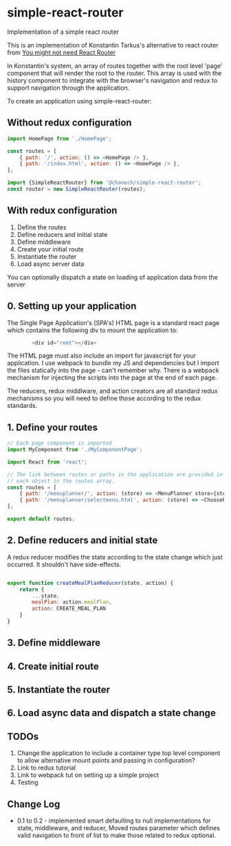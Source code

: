 # simple-react-router
Implementation of a simple react router

This is an implementation of Konstantin Tarkus's alternative to react router from [You might not need React Router](https://medium.freecodecamp.org/you-might-not-need-react-router-38673620f3d "Konstantin Tarkus's article on an alternative to react router")

In Konstantin's system, an array of routes together with the root level 'page' component that will render the root to the router. This array is used with the history component to integrate with the browser's navigation and redux to support navigation through the application.

To create an application using simple-react-router:

## Without redux configuration

```javascript
import HomePage from './HomePage';

const routes = [
    { path: '/', action: () => <HomePage /> },
    { path: '/index.html', action: () => <HomePage /> },
];

import {SimpleReactRouter} from '@chanoch/simple-react-router';
const router = new SimpleReactRouter(routes); 
```

## With redux configuration

1. Define the routes 
2. Define reducers and initial state
3. Define middleware 
4. Create your initial route
5. Instantiate the router
6. Load async server data

You can optionally dispatch a state on loading of application data from the server

## 0. Setting up your application
The Single Page Application's (SPA's) HTML page is a standard react page which contains the following div to mount the application to:

```javascript
        <div id="root"></div>
```
The HTML page must also include an import for javascript for your application. I use webpack to bundle my JS and dependencies but I import the files statically into the page - can't remember why. There is a webpack mechanism for injecting the scripts into the page at the end of each page.

The reducers, redux middlware, and action creators are all standard redux mechanisms so you will need to define those according to the redux standards.

## 1. Define your routes

```javascript
// Each page component is imported
import MyComponent from './MyComponentPage';

import React from 'react';

// The link between routes or paths in the application are provided in the path property for
// each object in the routes array.
const routes = [
    { path: '/menuplanner/', action: (store) => <MenuPlanner store={store} /> },
    { path: '/menuplanner/selectmenu.html', action: (store) => <ChooseRecipes  store={store}/> },
];

export default routes;
```

## 2. Define reducers and initial state
A redux reducer modifies the state according to the state change which just occurred. It shouldn't have side-effects.

```javascript

export function createMealPlanReducer(state, action) {
    return {
        ...state,
        mealPlan: action.mealPlan,
        action: CREATE_MEAL_PLAN
    }
}
```


## 3. Define middleware
## 4. Create initial route
## 5. Instantiate the router
## 6. Load async data and dispatch a state change


## TODOs
1. Change the application to include a container type top level component to allow alternative mount points and passing in configuration?
2. Link to redux tutorial
3. Link to webpack tut on setting up a simple project
4. Testing

## Change Log
* 0.1 to 0.2 - implemented smart defaulting to null implementations for state, middleware, and reducer, Moved routes parameter which defines valid navigation to front of list to make those related to redux optional.
